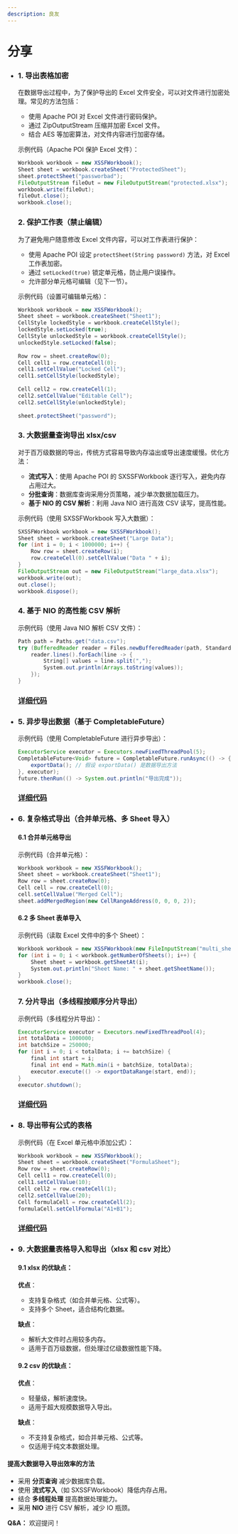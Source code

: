 ```yaml
---
description: 良友
---
```


# 分享

*   ### 1. 导出表格加密

    在数据导出过程中，为了保护导出的 Excel 文件安全，可以对文件进行加密处理。常见的方法包括：

    * 使用 Apache POI 对 Excel 文件进行密码保护。
    * 通过 ZipOutputStream 压缩并加密 Excel 文件。
    * 结合 AES 等加密算法，对文件内容进行加密存储。

    示例代码（Apache POI 保护 Excel 文件）：

    ```java
    Workbook workbook = new XSSFWorkbook();
    Sheet sheet = workbook.createSheet("ProtectedSheet");
    sheet.protectSheet("passworbad");
    FileOutputStream fileOut = new FileOutputStream("protected.xlsx");
    workbook.write(fileOut);
    fileOut.close();
    workbook.close();
    ```

    ### 2. 保护工作表（禁止编辑）

    为了避免用户随意修改 Excel 文件内容，可以对工作表进行保护：

    * 使用 Apache POI 设定 `protectSheet(String password)` 方法，对 Excel 工作表加密。
    * 通过 `setLocked(true)` 锁定单元格，防止用户误操作。
    * 允许部分单元格可编辑（见下一节）。

    示例代码（设置可编辑单元格）：

    ```java
    Workbook workbook = new XSSFWorkbook();
    Sheet sheet = workbook.createSheet("Sheet1");
    CellStyle lockedStyle = workbook.createCellStyle();
    lockedStyle.setLocked(true);
    CellStyle unlockedStyle = workbook.createCellStyle();
    unlockedStyle.setLocked(false);
    ​
    Row row = sheet.createRow(0);
    Cell cell1 = row.createCell(0);
    cell1.setCellValue("Locked Cell");
    cell1.setCellStyle(lockedStyle);
    ​
    Cell cell2 = row.createCell(1);
    cell2.setCellValue("Editable Cell");
    cell2.setCellStyle(unlockedStyle);
    ​
    sheet.protectSheet("password");
    ```

    ### 3. 大数据量查询导出 xlsx/csv

    对于百万级数据的导出，传统方式容易导致内存溢出或导出速度缓慢。优化方法：

    * **流式写入**：使用 Apache POI 的 SXSSFWorkbook 逐行写入，避免内存占用过大。
    * **分批查询**：数据库查询采用分页策略，减少单次数据加载压力。
    * **基于 NIO 的 CSV 解析**：利用 Java NIO 进行高效 CSV 读写，提高性能。

    示例代码（使用 SXSSFWorkbook 写入大数据）：

    ```java
    SXSSFWorkbook workbook = new SXSSFWorkbook();
    Sheet sheet = workbook.createSheet("Large Data");
    for (int i = 0; i < 1000000; i++) {
        Row row = sheet.createRow(i);
        row.createCell(0).setCellValue("Data " + i);
    }
    FileOutputStream out = new FileOutputStream("large_data.xlsx");
    workbook.write(out);
    out.close();
    workbook.dispose();
    ```

    ### 4. 基于 NIO 的高性能 CSV 解析

    示例代码（使用 Java NIO 解析 CSV 文件）：

    ```java
    Path path = Paths.get("data.csv");
    try (BufferedReader reader = Files.newBufferedReader(path, StandardCharsets.UTF_8)) {
        reader.lines().forEach(line -> {
            String[] values = line.split(",");
            System.out.println(Arrays.toString(values));
        });
    }
    ```

    ### [详细代码](nio-du-qu-wen-jian.md)
*   ### 5. 异步导出数据（基于 CompletableFuture）

    示例代码（使用 CompletableFuture 进行异步导出）：

    ```java
    ExecutorService executor = Executors.newFixedThreadPool(5);
    CompletableFuture<Void> future = CompletableFuture.runAsync(() -> {
        exportData(); // 假设 exportData() 是数据导出方法
    }, executor);
    future.thenRun(() -> System.out.println("导出完成"));
    ```

    ### [详细代码](completablefuture-yi-bu-dao-chu.md)
*   ### 6. 复杂格式导出（合并单元格、多 Sheet 导入）

    #### 6.1 合并单元格导出

    示例代码（合并单元格）：

    ```java
    Workbook workbook = new XSSFWorkbook();
    Sheet sheet = workbook.createSheet("Sheet1");
    Row row = sheet.createRow(0);
    Cell cell = row.createCell(0);
    cell.setCellValue("Merged Cell");
    sheet.addMergedRegion(new CellRangeAddress(0, 0, 0, 2));
    ```

    #### 6.2 多 Sheet 表单导入

    示例代码（读取 Excel 文件中的多个 Sheet）：

    ```java
    Workbook workbook = new XSSFWorkbook(new FileInputStream("multi_sheet.xlsx"));
    for (int i = 0; i < workbook.getNumberOfSheets(); i++) {
        Sheet sheet = workbook.getSheetAt(i);
        System.out.println("Sheet Name: " + sheet.getSheetName());
    }
    workbook.close();
    ```

    ### 7. 分片导出（多线程按顺序分片导出）

    示例代码（多线程分片导出）：

    ```java
    ExecutorService executor = Executors.newFixedThreadPool(4);
    int totalData = 1000000;
    int batchSize = 250000;
    for (int i = 0; i < totalData; i += batchSize) {
        final int start = i;
        final int end = Math.min(i + batchSize, totalData);
        executor.execute(() -> exportDataRange(start, end));
    }
    executor.shutdown();
    ```

    ### [详细代码](fen-pian-dao-chu.md)
*   ### 8. 导出带有公式的表格

    示例代码（在 Excel 单元格中添加公式）：

    ```java
    Workbook workbook = new XSSFWorkbook();
    Sheet sheet = workbook.createSheet("FormulaSheet");
    Row row = sheet.createRow(0);
    Cell cell1 = row.createCell(0);
    cell1.setCellValue(10);
    Cell cell2 = row.createCell(1);
    cell2.setCellValue(20);
    Cell formulaCell = row.createCell(2);
    formulaCell.setCellFormula("A1+B1");
    ```

    ### [详细代码](sheng-cheng-dai-you-gong-shi-de-excel-biao-ge.md)
*   ### 9. 大数据量表格导入和导出（xlsx 和 csv 对比）

    #### 9.1 xlsx 的优缺点：

    **优点**：

    * 支持复杂格式（如合并单元格、公式等）。
    * 支持多个 Sheet，适合结构化数据。

    **缺点**：

    * 解析大文件时占用较多内存。
    * 适用于百万级数据，但处理过亿级数据性能下降。

    #### 9.2 csv 的优缺点：

    **优点**：

    * 轻量级，解析速度快。
    * 适用于超大规模数据导入导出。

    **缺点**：

    * 不支持复杂格式，如合并单元格、公式等。
    * 仅适用于纯文本数据处理。

#### 提高大数据导入导出效率的方法

* 采用 **分页查询** 减少数据库负载。
* 使用 **流式写入**（如 SXSSFWorkbook）降低内存占用。
* 结合 **多线程处理** 提高数据处理能力。
* 采用 **NIO** 进行 CSV 解析，减少 IO 瓶颈。

**Q\&A：** 欢迎提问！
